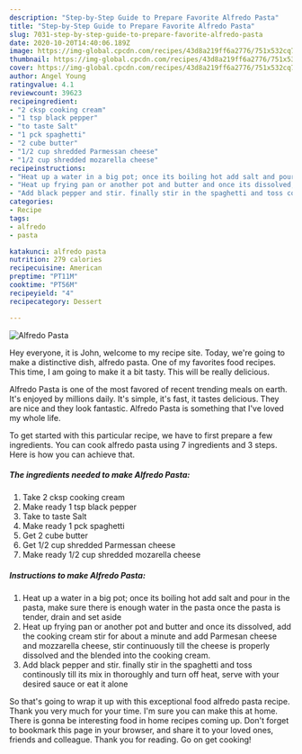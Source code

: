 ```yaml
---
description: "Step-by-Step Guide to Prepare Favorite Alfredo Pasta"
title: "Step-by-Step Guide to Prepare Favorite Alfredo Pasta"
slug: 7031-step-by-step-guide-to-prepare-favorite-alfredo-pasta
date: 2020-10-20T14:40:06.189Z
image: https://img-global.cpcdn.com/recipes/43d8a219ff6a2776/751x532cq70/alfredo-pasta-recipe-main-photo.jpg
thumbnail: https://img-global.cpcdn.com/recipes/43d8a219ff6a2776/751x532cq70/alfredo-pasta-recipe-main-photo.jpg
cover: https://img-global.cpcdn.com/recipes/43d8a219ff6a2776/751x532cq70/alfredo-pasta-recipe-main-photo.jpg
author: Angel Young
ratingvalue: 4.1
reviewcount: 39623
recipeingredient:
- "2 cksp cooking cream"
- "1 tsp black pepper"
- "to taste Salt"
- "1 pck spaghetti"
- "2 cube butter"
- "1/2 cup shredded Parmessan cheese"
- "1/2 cup shredded mozarella cheese"
recipeinstructions:
- "Heat up a water in a big pot; once its boiling hot add salt and pour in the pasta, make sure there is enough water in the pasta once the pasta is tender, drain and set aside"
- "Heat up frying pan or another pot and butter and once its dissolved, add the cooking cream stir for about a minute and add Parmesan cheese and mozzarella cheese, stir continuously till the cheese is properly dissolved and the blended into the cooking cream."
- "Add black pepper and stir. finally stir in the spaghetti and toss continously till its mix in thoroughly and turn off heat, serve with your desired sauce or eat it alone"
categories:
- Recipe
tags:
- alfredo
- pasta

katakunci: alfredo pasta 
nutrition: 279 calories
recipecuisine: American
preptime: "PT11M"
cooktime: "PT56M"
recipeyield: "4"
recipecategory: Dessert

---
```



![Alfredo Pasta](https://img-global.cpcdn.com/recipes/43d8a219ff6a2776/751x532cq70/alfredo-pasta-recipe-main-photo.jpg)

Hey everyone, it is John, welcome to my recipe site. Today, we're going to make a distinctive dish, alfredo pasta. One of my favorites food recipes. This time, I am going to make it a bit tasty. This will be really delicious.

Alfredo Pasta is one of the most favored of recent trending meals on earth. It's enjoyed by millions daily. It's simple, it's fast, it tastes delicious. They are nice and they look fantastic. Alfredo Pasta is something that I've loved my whole life.




To get started with this particular recipe, we have to first prepare a few ingredients. You can cook alfredo pasta using 7 ingredients and 3 steps. Here is how you can achieve that.

<!--inarticleads1-->

##### The ingredients needed to make Alfredo Pasta:

1. Take 2 cksp cooking cream
1. Make ready 1 tsp black pepper
1. Take to taste Salt
1. Make ready 1 pck spaghetti
1. Get 2 cube butter
1. Get 1/2 cup shredded Parmessan cheese
1. Make ready 1/2 cup shredded mozarella cheese




<!--inarticleads2-->

##### Instructions to make Alfredo Pasta:

1. Heat up a water in a big pot; once its boiling hot add salt and pour in the pasta, make sure there is enough water in the pasta once the pasta is tender, drain and set aside
1. Heat up frying pan or another pot and butter and once its dissolved, add the cooking cream stir for about a minute and add Parmesan cheese and mozzarella cheese, stir continuously till the cheese is properly dissolved and the blended into the cooking cream.
1. Add black pepper and stir. finally stir in the spaghetti and toss continously till its mix in thoroughly and turn off heat, serve with your desired sauce or eat it alone




So that's going to wrap it up with this exceptional food alfredo pasta recipe. Thank you very much for your time. I'm sure you can make this at home. There is gonna be interesting food in home recipes coming up. Don't forget to bookmark this page in your browser, and share it to your loved ones, friends and colleague. Thank you for reading. Go on get cooking!
